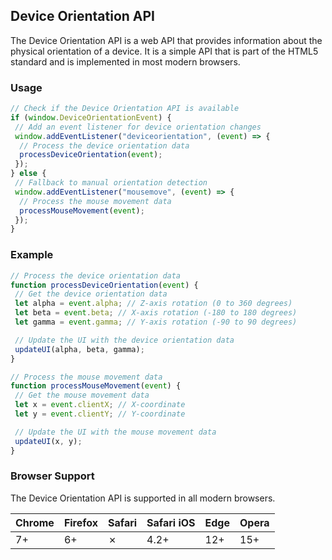 ## Device Orientation API

The Device Orientation API is a web API that provides information about the physical orientation of a device. It is a simple API that is part of the HTML5 standard and is implemented in most modern browsers.

### Usage

```javascript
// Check if the Device Orientation API is available
if (window.DeviceOrientationEvent) {
 // Add an event listener for device orientation changes
 window.addEventListener("deviceorientation", (event) => {
  // Process the device orientation data
  processDeviceOrientation(event);
 });
} else {
 // Fallback to manual orientation detection
 window.addEventListener("mousemove", (event) => {
  // Process the mouse movement data
  processMouseMovement(event);
 });
}
```

### Example

```javascript
// Process the device orientation data
function processDeviceOrientation(event) {
 // Get the device orientation data
 let alpha = event.alpha; // Z-axis rotation (0 to 360 degrees)
 let beta = event.beta; // X-axis rotation (-180 to 180 degrees)
 let gamma = event.gamma; // Y-axis rotation (-90 to 90 degrees)

 // Update the UI with the device orientation data
 updateUI(alpha, beta, gamma);
}

// Process the mouse movement data
function processMouseMovement(event) {
 // Get the mouse movement data
 let x = event.clientX; // X-coordinate
 let y = event.clientY; // Y-coordinate

 // Update the UI with the mouse movement data
 updateUI(x, y);
}
```

### Browser Support

The Device Orientation API is supported in all modern browsers.

| Chrome | Firefox | Safari  | Safari iOS | Edge | Opera |
| ------ | ------- | ------- | ---------- | ---- | ----- |
| 7+     | 6+      | &cross; | 4.2+       | 12+  | 15+   |
